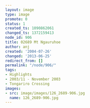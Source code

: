 ```yaml
---
layout: image
type: image
promote: 0
status: 1
created_ts: 1090862061
changed_ts: 1372159413
node_id: 906
title: 02689 Mt Ngauruhoe
author: anj
created: '2004-07-26'
changed: '2013-06-25'
redirect_from: []
permalink: "/node/906/"
tags:
- Highlights
- 2003/11 - November 2003
- Tongariro Crossing
images:
- src: image/images/126_2689-906.jpg
  name: 126_2689-906.jpg
---
```


